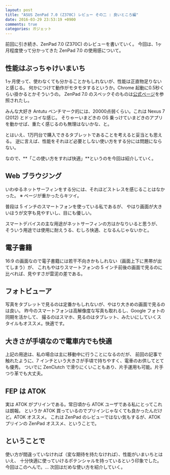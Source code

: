 ```yaml
---
layout: post
title: "ASUS ZenPad 7.0 (Z370C) レビュー その二 : 良いところ編"
date: 2016-03-29 23:53:19 +0900
comments: true
categories: ガジェット
---
```


前回に引き続き、ZenPad 7.0 (Z370C) のレビューを書いていく。
今回は、1ヶ月程度使って分かってきた ZenPad 7.0 の使用感について。

## 性能はぶっちゃけいまいち

1ヶ月使って、使わなくても分かることかもしれないが、性能は正直物足りないと感じる。
何かにつけて動作がモタモタするというか。Chrome 起動に0.5秒くらい掛かるとかそういうの。
ZenPad 7.0 のスペックそのものは[公式ページ](https://www.asus.com/jp/Tablets/ASUS_ZenPad_70_Z370C/specifications/)を参照されたし。

みんな大好き Antutu ベンチマーク的には、20000点弱くらい。これは Nexus 7 (2012) とドッコイな感じ。
そりゃーいまどきの OS 乗っけていまどきのアプリを動かせば、重たく感じるのも無理はないかな、と。

とはいえ、1万円台で購入できるタブレットであることを考えると妥当とも思える。
逆に言えば、性能をそれほど必要としない使い方をする分には問題にならない。

なので、**「この使い方をすれば快適」**というのを今回は紹介していく。

## Web ブラウジング

いわゆるネットサーフィンをする分には、それほどストレスを感じることはなかった。
※ ページが重かったらキツイ。

普段は 5 インチのスマートフォンを使っている私であるが、
やはり画面が大きいほうが文字も見やすいし、目にも優しい。

スマートデバイスの主な用途がネットサーフィンの方はかなりいると思うが、
そういう用途では使用に耐えうる、むしろ快適、となるんじゃないかと。

## 電子書籍

16:9 の画面なので電子書籍には若干不向きかもしれない（画面上下に黒帯が出てしまう）が、
これもやはりスマートフォンの 5 インチ前後の画面で見るのに比べれば、見やすさが雲泥の差である。

## フォトビューア

写真をタブレットで見るのは定番かもしれないが、やはり大きめの画面で見るのは良い。
昨今のスマートフォンは高解像度な写真も取れるし、Google フォトの同期を活かして、
撮るのはスマホ、見るのはタブレット、みたいにしていくスタイルもオススメ。快適です。

## 大きさが手頃なので電車内でも快適

上記の用途は、私の場合は主に移動中に行うことになるのだが、
前回の記事で触れたように、7 インチという大きさが手頃で持ちやすく、電車のお供してとても優秀。
ついでに ZenClutch で滑りにくいこともあり、片手運用も可能。片手つり革でも大丈夫。

## FEP は ATOK

実は ATOK がプリインである。常日頃から ATOK ユーザである私にとってこれは朗報。
というか ATOK 買っているのでプリインじゃなくても良かったんだけど。ATOK オススメ。
これは ZenPad のレビューではない気もするが、ATOK プリインの ZenPad オススメ、ということで。

## ということで

使い方が間違っていなければ（変な期待を持たなければ）、性能がいまいちとはいえ、
十分快適に使っていけるポテンシャルを持っているという印象でした。
今回はこのへんで。… 次回はだめな使い方を紹介していく。







